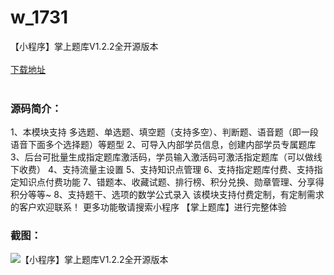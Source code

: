# w_1731
【小程序】掌上题库V1.2.2全开源版本
<br/></br>
[下载地址](https://www.uuid2.com/1731.html "下载地址")
<br/></br>
<h3>源码简介：</h3>
<p>1、本模块支持 多选题、单选题、填空题（支持多空）、判断题、语音题（即一段语音下面多个选择题）等题型
2、可导入内部学员信息，创建内部学员专属题库
3、后台可批量生成指定题库激活码，学员输入激活码可激活指定题库（可以做线下收费）
4、支持流量主设置
5、支持知识点管理
6、支持指定题库付费、支持指定知识点付费功能
7、错题本、收藏试题、排行榜、积分兑换、勋章管理、分享得积分等等~
8、支持题干、选项的数学公式录入
该模块支持付费定制，有定制需求的客户欢迎联系！
更多功能敬请搜索小程序 【掌上题库】进行完整体验<p>
<h3>截图：</h3>
<img src="https://www.uuid2.com/wp-content/uploads/img/202110/fe1dea6577.png" alt="【小程序】掌上题库V1.2.2全开源版本">

